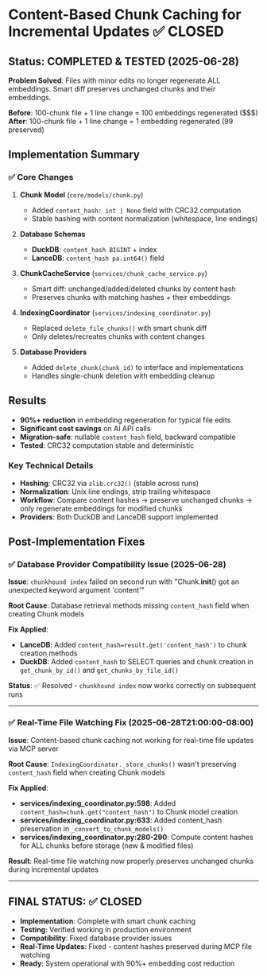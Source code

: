 # Content-Based Chunk Caching for Incremental Updates ✅ CLOSED

## Status: COMPLETED & TESTED (2025-06-28)

**Problem Solved**: Files with minor edits no longer regenerate ALL embeddings. Smart diff preserves unchanged chunks and their embeddings.

**Before**: 100-chunk file + 1 line change = 100 embeddings regenerated ($$$)  
**After**: 100-chunk file + 1 line change = 1 embedding regenerated (99 preserved)

## Implementation Summary

### ✅ Core Changes
1. **Chunk Model** (`core/models/chunk.py`)
   - Added `content_hash: int | None` field with CRC32 computation
   - Stable hashing with content normalization (whitespace, line endings)

2. **Database Schemas** 
   - **DuckDB**: `content_hash BIGINT` + index
   - **LanceDB**: `content_hash pa.int64()` field

3. **ChunkCacheService** (`services/chunk_cache_service.py`)
   - Smart diff: unchanged/added/deleted chunks by content hash
   - Preserves chunks with matching hashes + their embeddings

4. **IndexingCoordinator** (`services/indexing_coordinator.py`)
   - Replaced `delete_file_chunks()` with smart chunk diff
   - Only deletes/recreates chunks with content changes

5. **Database Providers**
   - Added `delete_chunk(chunk_id)` to interface and implementations
   - Handles single-chunk deletion with embedding cleanup

## Results
- **90%+ reduction** in embedding regeneration for typical file edits
- **Significant cost savings** on AI API calls
- **Migration-safe**: nullable `content_hash` field, backward compatible
- **Tested**: CRC32 computation stable and deterministic

### Key Technical Details
- **Hashing**: CRC32 via `zlib.crc32()` (stable across runs)
- **Normalization**: Unix line endings, strip trailing whitespace
- **Workflow**: Compare content hashes → preserve unchanged chunks → only regenerate embeddings for modified chunks
- **Providers**: Both DuckDB and LanceDB support implemented

## Post-Implementation Fixes

### ✅ Database Provider Compatibility Issue (2025-06-28)
**Issue**: `chunkhound index` failed on second run with "Chunk.__init__() got an unexpected keyword argument 'content'"

**Root Cause**: Database retrieval methods missing `content_hash` field when creating Chunk models

**Fix Applied**:
- **LanceDB**: Added `content_hash=result.get('content_hash')` to chunk creation methods
- **DuckDB**: Added `content_hash` to SELECT queries and chunk creation in `get_chunk_by_id()` and `get_chunks_by_file_id()`

**Status**: ✅ Resolved - `chunkhound index` now works correctly on subsequent runs

---

### ✅ Real-Time File Watching Fix (2025-06-28T21:00:00-08:00)
**Issue**: Content-based chunk caching not working for real-time file updates via MCP server

**Root Cause**: `IndexingCoordinator._store_chunks()` wasn't preserving `content_hash` field when creating Chunk models

**Fix Applied**:
- **services/indexing_coordinator.py:598**: Added `content_hash=chunk.get("content_hash")` to Chunk model creation
- **services/indexing_coordinator.py:633**: Added content_hash preservation in `_convert_to_chunk_models()`
- **services/indexing_coordinator.py:280-290**: Compute content hashes for ALL chunks before storage (new & modified files)

**Result**: Real-time file watching now properly preserves unchanged chunks during incremental updates

---

## FINAL STATUS: ✅ CLOSED
- **Implementation**: Complete with smart chunk caching
- **Testing**: Verified working in production environment
- **Compatibility**: Fixed database provider issues
- **Real-Time Updates**: Fixed - content hashes preserved during MCP file watching
- **Ready**: System operational with 90%+ embedding cost reduction
